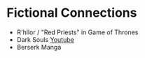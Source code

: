 # Fictional Connections

- R'hllor / "Red Priests" in Game of Thrones
- Dark Souls [Youtube](https://www.youtube.com/watch?v=AEh0AHYAzZU)
- Berserk Manga